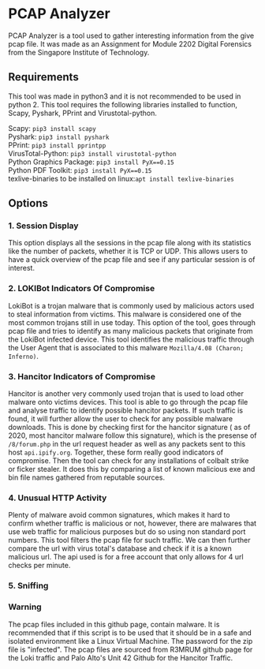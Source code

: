 # PCAP Analyzer

PCAP Analyzer is a tool used to gather interesting information from the give pcap file. It was made as an Assignment for Module 2202 Digital Forensics from the Singapore Institute of Technology.

## Requirements
This tool was made in python3 and it is not recommended to be used in python 2.
This tool requires the following libraries installed to function, Scapy, Pyshark, PPrint and Virustotal-python.

Scapy: `pip3 install scapy`  
Pyshark: `pip3 install pyshark`  
PPrint: `pip3 install pprintpp`  
VirusTotal-Python: `pip3 install virustotal-python`   
Python Graphics Package: `pip3 install PyX==0.15`  
Python PDF Toolkit: `pip3 install PyX==0.15`  
texlive-binaries to be installed on linux:`apt install texlive-binaries`  


## Options 
### 1. Session Display
This option displays all the sessions in the pcap file along with its statistics like the number of packets, whether it is TCP or UDP. This allows users to have a quick overview of the pcap file and see if any particular session is of interest. 

### 2. LOKIBot Indicators Of Compromise 
LokiBot is a trojan malware that is commonly used by malicious actors used to steal information from victims. This malware is considered one of the most common trojans still in use today. This option of the tool, goes through pcap file and tries to identify as many malicious packets that originate from the LokiBot infected device. This tool identifies the malicious traffic through the User Agent that is associated to this malware `Mozilla/4.08 (Charon; Inferno)`. 

### 3. Hancitor Indicators of Compromise 
Hancitor is another very commonly used trojan that is used to load other malware onto victims devices. This tool is able to go through the pcap file and analyse traffic to identify possible hancitor packets. If such traffic is found, it will further allow the user to check for any possible malware downloads. This is done by checking first for the hancitor signature ( as of 2020, most hancitor malware follow this signature), which is the presense of `/8/forum.php` in the url request header as well as any packets sent to this host `api.ipify.org`. Together, these form really good indicators of compromise. Then the tool can check for any installations of colbalt strike or ficker stealer. It does this by comparing a list of known malicious exe and bin file names gathered from reputable sources. 

### 4. Unusual HTTP Activity 
Plenty of malware avoid common signatures, which makes it hard to confirm whether traffic is malicious or not, however, there are malwares that use web traffic for malicious purposes but do so using non standard port numbers. This tool filters the pcap file for such traffic. We can then further compare the url with virus total's database and check if it is a known malicious url. The api used is for a free account that only allows for 4 url checks per minute. 

### 5. Sniffing


### Warning
The pcap files included in this github page, contain malware. It is recommended that if this script is to be used that it should be in a safe and isolated environment like a Linux Virtual Machine. The password for the zip file is "infected". The pcap files are sourced from R3MRUM github page for the Loki traffic and Palo Alto's Unit 42 Github for the Hancitor Traffic.
